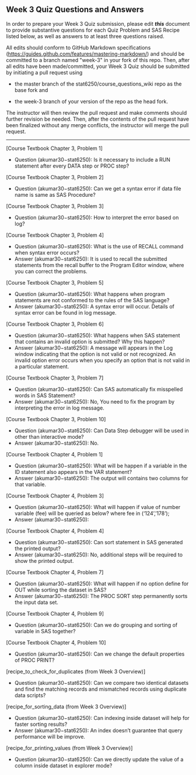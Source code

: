 ## Week 3 Quiz Questions and Answers

In order to prepare your Week 3 Quiz submission, please edit ***this*** document to provide substantive questions for each Quiz Problem and SAS Recipe listed below, as well as answers to at least three questions raised.

All edits should conform to GitHub Markdown specifications (https://guides.github.com/features/mastering-markdown/) and should be committed to a branch named "week-3" in your fork of this repo. Then, after all edits have been made/committed, your Week 3 Quiz should be submitted by initiating a pull request using

- the master branch of the stat6250/course_questions_wiki repo as the base fork and

- the week-3 branch of your version of the repo as the head fork.

The instructor will then review the pull request and make comments should further revision be needed. Then, after the contents of the pull request have been finalized without any merge conflicts, the instructor will merge the pull request.

********************************************************************************

[Course Textbook Chapter 3, Problem 1]
- Question (akumar30−stat6250): Is it necessary to include a RUN statement after every DATA step or PROC step?


[Course Textbook Chapter 3, Problem 2]
- Question (akumar30−stat6250): Can we get a syntax error if data file name is same as SAS Procedure?


[Course Textbook Chapter 3, Problem 3]
- Question (akumar30−stat6250):  How to interpret the error based on log?


[Course Textbook Chapter 3, Problem 4]
- Question (akumar30−stat6250):  What is the use of RECALL command when syntax error occurs? 
- Answer (akumar30−stat6250): It is used to recall the submitted statements from the recall buffer to the Program Editor window, where you can correct the problems.



[Course Textbook Chapter 3, Problem 5]
- Question (akumar30−stat6250): What happens when program statements are not conformed to the rules of the SAS language?
- Answer (akumar30−stat6250):  A syntax error will occur. Details of syntax error can be found in log message.


[Course Textbook Chapter 3, Problem 6]
- Question (akumar30−stat6250):  What happens when SAS statement that contains an invalid option is submitted? Why this happen?
- Answer (akumar30−stat6250): A message will appears in the Log window indicating that the option is not valid or not recognized. An invalid option error occurs when you specify an option that is not valid in a particular statement.


[Course Textbook Chapter 3, Problem 7]
- Question (akumar30−stat6250):  Can SAS automatically fix misspelled words in SAS Statement?
- Answer (akumar30−stat6250):  No, You need to fix the program by interpreting the error in log message.


[Course Textbook Chapter 3, Problem 10]
- Question (akumar30−stat6250): Can Data Step debugger will be used in other than interactive mode?
- Answer (akumar30−stat6250): No.


[Course Textbook Chapter 4, Problem 1]
- Question (akumar30−stat6250):  What will be happen if a variable in the ID statement also appears in the VAR statement?
- Answer (akumar30−stat6250): The output will contains two columns for that variable.


[Course Textbook Chapter 4, Problem 3]
- Question (akumar30−stat6250): What will happen if value of number variable (fee) will be queried as below?
where fee in (‘124’,’178’);    
- Answer (akumar30−stat6250): 


[Course Textbook Chapter 4, Problem 4]
- Question (akumar30−stat6250):  Can sort statement in SAS generated the printed output?
- Answer (akumar30−stat6250): No, additional steps will be required to show the printed output.


[Course Textbook Chapter 4, Problem 7]
- Question (akumar30−stat6250): What will happen if no option define for OUT while sorting the dataset in SAS? 
- Answer (akumar30−stat6250):  The PROC SORT step permanently sorts the input data set.


[Course Textbook Chapter 4, Problem 9]
- Question (akumar30−stat6250):  Can we do grouping and sorting of variable in SAS together?


[Course Textbook Chapter 4, Problem 10]
- Question (akumar30−stat6250):   Can we change the default properties of PROC PRINT?


[recipe_to_check_for_duplicates (from Week 3 Overview)]
- Question (akumar30−stat6250): Can we compare two identical datasets and find the matching records and mismatched records using duplicate data scripts?


[recipe_for_sorting_data (from Week 3 Overview)]
- Question (akumar30−stat6250): Can indexing inside dataset will help for faster sorting results?
- Answer (akumar30−stat6250): An index doesn’t guarantee that query performance will be improve.


[recipe_for_printing_values (from Week 3 Overview)]
- Question (akumar30−stat6250): Can we directly update the value of a column inside dataset in explorer mode?

